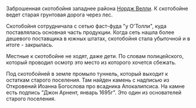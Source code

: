 Заброшенная скотобойня западнее района [Нордж Велли](Нордж%20Велли.md). К скотобойне ведет старая грунтовая дорога через лес.

Скотобойня сотрудничала с сетью фаст-фуда "у О'Толли", куда поставлялась основная часть продукции. Когда сеть нашла более дешевого поставщика в южных штатах, скотобойня стала убыточной и в итоге - закрылась.

Местные к скотобойне не ходят, даже дети. По словам полицейского, который проводил осмотр это место из которого хочется сбежать.

Под скотобойней в земле промыло туннель, который выходит к остаткам старого поселения. Там найден камень с надписью из Откровений Иоанна Богослова про всадника Апокалипсиса. На камне есть подпись "Джон Арнент, январь 1695г". Это один из основателей старого поселения.